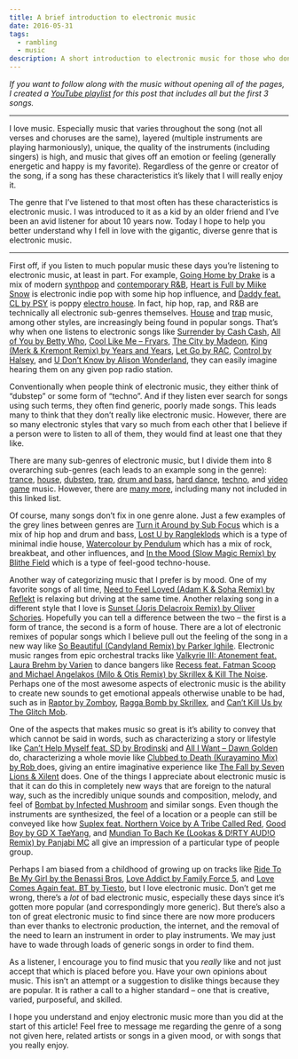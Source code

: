 ```yaml
---
title: A brief introduction to electronic music
date: 2016-05-31
tags:
  - rambling
  - music
description: A short introduction to electronic music for those who don't know much about it.
---
```


_If you want to follow along with the music without opening all of the pages, I created a <a href="https://youtu.be/xAIoh9rxRi8?list=PLO6fyj2tkhaBPH98qRmyHMYN3HNsQb04X">YouTube playlist</a> for this post that includes all but the first 3 songs._

<hr>

I love music. Especially music that varies throughout the song (not all verses and choruses are the same), layered (multiple instruments are playing harmoniously), unique, the quality of the instruments (including singers) is high, and music that gives off an emotion or feeling (generally energetic and happy is my favorite). Regardless of the genre or creator of the song, if a song has these characteristics it’s likely that I will really enjoy it.

The genre that I’ve listened to that most often has these characteristics is electronic music. I was introduced to it as a kid by an older friend and I’ve been an avid listener for about 10 years now. Today I hope to help you better understand why I fell in love with the gigantic, diverse genre that is electronic music.

<span class="excerpt_marker"></span>

<hr>

First off, if you listen to much popular music these days you’re listening to electronic music, at least in part. For example, <a href="https://youtu.be/zBzmlzQDsnY">Going Home by Drake</a> is a mix of modern <a href="https://en.wikipedia.org/wiki/Synthpop">synthpop</a> and <a href="https://en.wikipedia.org/wiki/Contemporary_R%26B">contemporary R&amp;B</a>, <a href="https://youtu.be/EWJHK0JT_Xc">Heart is Full by Miike Snow</a> is electronic indie pop with some hip hop influence, and <a href="https://youtu.be/FrG4TEcSuRg">Daddy feat. CL by PSY</a> is poppy <a href="https://en.wikipedia.org/wiki/Electro_house">electro house</a>. In fact, hip hop, rap, and R&amp;B are technically all electronic sub-genres themselves. <a href="https://en.wikipedia.org/wiki/House_music">House</a> and <a href="https://en.wikipedia.org/wiki/Trap_music">trap</a> music, among other styles, are increasingly being found in popular songs. That’s why when one listens to electronic songs like <a href="https://youtu.be/xAIoh9rxRi8">Surrender by Cash Cash</a>, <a href="https://youtu.be/HpnrpBqi7FU">All of You by Betty Who</a>, <a href="https://youtu.be/Je9Kz9dighg">Cool Like Me – Fryars</a>, <a href="https://youtu.be/gEABPD4wNCg">The City by Madeon</a>, <a href="https://youtu.be/2tOfU3f4kZI">King (Merk &amp; Kremont Remix) by Years and Years</a>, <a href="https://youtu.be/z-skJLzf2TE">Let Go by RAC</a>, <a href="https://youtu.be/so8V5dAli-Q">Control by Halsey</a>, and <a href="https://youtu.be/F5MMV5qULV0">U Don’t Know by Alison Wonderland</a>, they can easily imagine hearing them on any given pop radio station.

Conventionally when people think of electronic music, they either think of “dubstep” or some form of “techno”. And if they listen ever search for songs using such terms, they often find generic, poorly made songs. This leads many to think that they don’t really like electronic music. However, there are so many electronic styles that vary so much from each other that I believe if a person were to listen to all of them, they would find at least one that they like.

There are many sub-genres of electronic music, but I divide them into 8 overarching sub-genres (each leads to an example song in the genre): <a href="https://youtu.be/7SCoFcK21OI">trance</a>, <a href="https://youtu.be/ZLaRxUuQL50">house</a>, <a href="https://youtu.be/K1VLaXoRRdk">dubstep</a>, <a href="https://youtu.be/bZ94WgCAINo">trap</a>, <a href="https://youtu.be/lRSaeV4rSU0">drum and bass</a>, <a href="https://youtu.be/J7HEbXhUMqI">hard dance</a>, <a href="https://youtu.be/jc7r_B0ZWDY">techno</a>, and <a href="https://youtu.be/vnS_En5xi_Q">video game</a> music. However, there are <a href="https://en.wikipedia.org/wiki/List_of_electronic_music_genres">many more</a>, including many not included in this linked list.

Of course, many songs don’t fix in one genre alone. Just a few examples of the grey lines between genres are <a href="https://youtu.be/QhsIgnOi7hQ">Turn it Around by Sub Focus</a> which is a mix of hip hop and drum and bass, <a href="https://youtu.be/ucvLOc94dUY">Lost U by Rangleklods</a> which is a type of minimal indie house, <a href="https://youtu.be/Imi_MrjjuD0">Watercolour by Pendulum</a> which has a mix of rock, breakbeat, and other influences, and <a href="https://youtu.be/SVGHc4fxKh0">In the Mood (Slow Magic Remix) by Blithe Field</a> which is a type of feel-good techno-house.

Another way of categorizing music that I prefer is by mood. One of my favorite songs of all time, <a href="https://youtu.be/OsJSwGc4lsA">Need to Feel Loved (Adam K &amp; Soha Remix) by Reflekt</a> is relaxing but driving at the same time. Another relaxing song in a different style that I love is <a href="https://youtu.be/dix_0U7aiKA">Sunset (Joris Delacroix Remix) by Oliver Schories</a>. Hopefully you can tell a difference between the two – the first is a form of trance, the second is a form of house. There are a lot of electronic remixes of popular songs which I believe pull out the feeling of the song in a new way like <a href="https://youtu.be/M3FeRSiVxI0">So Beautiful (Candyland Remix) by Parker Ighile</a>. Electronic music ranges from epic orchestral tracks like <a href="https://youtu.be/3g34ZSm8PqI">Valkyrie III: Atonement feat. Laura Brehm by Varien</a> to dance bangers like <a href="https://youtu.be/3vdShxq1ZkY">Recess feat. Fatman Scoop and Michael Angelakos (Milo &amp; Otis Remix) by Skrillex &amp; Kill The Noise</a>. Perhaps one of the most awesome aspects of electronic music is the ability to create new sounds to get emotional appeals otherwise unable to be had, such as in <a href="https://youtu.be/S-ysXRaJAzw">Raptor by Zomboy</a>, <a href="https://youtu.be/8eJDTcDUQxQ">Ragga Bomb by Skrillex</a>, and <a href="https://youtu.be/qKxDzyHPo0o">Can’t Kill Us by The Glitch Mob</a>.

One of the aspects that makes music so great is it’s ability to convey that which cannot be said in words, such as characterizing a story or lifestyle like <a href="https://youtu.be/VQu-rJEoYQY">Can’t Help Myself feat. SD by Brodinski</a> and <a href="https://youtu.be/qwyzdWVDGZ4">All I Want – Dawn Golden</a> do, characterizing a whole movie like <a href="https://youtu.be/0RudpFzGLbo">Clubbed to Death (Kurayamino Mix) by Rob </a> does, giving an entire imaginative experience like <a href="https://youtu.be/InTpoZ4GoaA">The Fall by Seven Lions &amp; Xilent</a> does. One of the things I appreciate about electronic music is that it can do this in completely new ways that are foreign to the natural way, such as the incredibly unique sounds and composition, melody, and feel of <a href="https://youtu.be/uVQaEJtPFxc">Bombat by Infected Mushroom</a> and similar songs. Even though the instruments are synthesized, the feel of a location or a people can still be conveyed like how <a href="https://youtu.be/-peCWNaCfyk">Suplex feat. Northern Voice by A Tribe Called Red</a>, <a href="https://youtu.be/cZPYWcAg86Q">Good Boy by GD X TaeYang</a>, and <a href="https://youtu.be/LZr__zP4gMc">Mundian To Bach Ke (Lookas &amp; D!RTY AUD!O Remix) by Panjabi MC</a> all give an impression of a particular type of people group.

Perhaps I am biased from a childhood of growing up on tracks like <a href="https://youtu.be/SGzajiSa1us">Ride To Be My Girl by the Benassi Bros</a>, <a href="https://youtu.be/2usKIlau1JM">Love Addict by Family Force 5</a>, and <a href="https://youtu.be/yYwLLyy-hZQ">Love Comes Again feat. BT by Tiesto</a>, but I love electronic music. Don’t get me wrong, there’s a _lot_ of bad electronic music, especially these days since it’s gotten more popular (and correspondingly more generic). But there’s also a ton of great electronic music to find since there are now more producers than ever thanks to electronic production, the internet, and the removal of the need to learn an instrument in order to play instruments. We may just have to wade through loads of generic songs in order to find them.

As a listener, I encourage you to find music that you _really_ like and not just accept that which is placed before you. Have your own opinions about music. This isn’t an attempt or a suggestion to dislike things because they are popular. It is rather a call to a higher standard – one that is creative, varied, purposeful, and skilled.

I hope you understand and enjoy electronic music more than you did at the start of this article! Feel free to message me regarding the genre of a song not given here, related artists or songs in a given mood, or with songs that you really enjoy.
